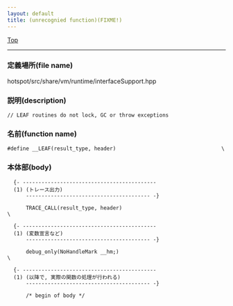 ```yaml
---
layout: default
title: (unrecognied function)(FIXME!)
---
```

[Top](../index.html)

--- 
### 定義場所(file name)
hotspot/src/share/vm/runtime/interfaceSupport.hpp
### 説明(description)

```
// LEAF routines do not lock, GC or throw exceptions

```

### 名前(function name)
```
#define __LEAF(result_type, header)                                  \
```

### 本体部(body)
```
  {- -------------------------------------------
  (1) (トレース出力)
      ---------------------------------------- -}

	  TRACE_CALL(result_type, header)                                    \

  {- -------------------------------------------
  (1) (変数宣言など)
      ---------------------------------------- -}

	  debug_only(NoHandleMark __hm;)                                     \

  {- -------------------------------------------
  (1) (以降で, 実際の関数の処理が行われる)
      ---------------------------------------- -}

	  /* begin of body */
	
```


